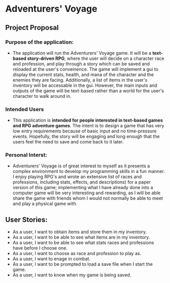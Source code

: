 # Adventurers' Voyage

## Project Proposal
### Purpose of the application:
- The application will run the Adventurers' Voyage game. It will be a **text-based story-driven RPG**, where the user will decide on a character race and profession, and play through a story which can be saved and reloaded at the user's conveinence. The game will implement a gui to display the current stats, health, and mana of the character and the enemies they are facing. Additionally, a list of items in the user's inventory will be accessable in the gui. However, the main inputs and outputs of the game will be text-based rather than a world for the user's character to walk around in.
### Intended Users
- This application is **intended for people interested in text-based games and RPG adventure games**. The intent is to design a game that has very low entry requirements because of basic input and no time-pressure events. Hopefully, the story will be engaging and long enough that the users feel the need to save and come back to it later.
### Personal Interst:
- Adventurers' Voyage is of great interest to myself as it presents a complex environment to develop my programming skills in a fun manner. I enjoy playing RPG's and wrote an extensive list of races and professions, including stats, effects, and descriptions) for a paper version of this game; implementing what I have already done into a computer game will be very interesting and rewarding, as I will be able share the game with friends whom I would not normally be able to meet and play a physical game with.

## User Stories:
- As a user, I want to obtain items and store them in my inventory.
- As a user, I want to be able to see what items are in my inventory.
- As a user, I want to be able to see what stats races and professions have before I choose one.
- As a user, I want to choose as race and profession to play as.
- As a user, I want to enage in combat.
- As a user, I want to be prompted to load a save file when I start the game.
- As a user, I want to know when my game is being saved.
